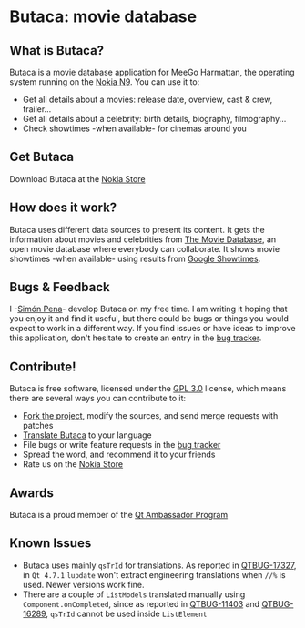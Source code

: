 # Butaca: movie database #

## What is Butaca? ##

Butaca is a movie database application for MeeGo Harmattan, the operating
system running on the [Nokia N9][1]. You can use it to:

 * Get all details about a movies: release date, overview, cast & crew, trailer...
 * Get all details about a celebrity: birth details, biography, filmography...
 * Check showtimes -when available- for cinemas around you

## Get Butaca ##

Download Butaca at the [Nokia Store][9]

## How does it work? ##

Butaca uses different data sources to present its content. It gets the
information about movies and celebrities from [The Movie Database][2], an open
movie database where everybody can collaborate. It shows movie showtimes -when
available- using results from [Google Showtimes][3].

## Bugs & Feedback ##

I -[Sim&oacute;n Pena][4]- develop Butaca on my free time. I am writing it hoping
that you enjoy it and find it useful, but there could be bugs or things you would
expect to work in a different way. If you find issues or have ideas to improve
this application, don't hesitate to create an entry in the [bug tracker][5].

## Contribute! ##

Butaca is free software, licensed under the [GPL 3.0][7] license, which means
there are several ways you can contribute to it:

 * [Fork the project][6], modify the sources, and send merge requests with patches
 * [Translate Butaca][8] to your language
 * File bugs or write feature requests in the [bug tracker][5]
 * Spread the word, and recommend it to your friends
 * Rate us on the [Nokia Store][9]

## Awards ##

Butaca is a proud member of the [Qt Ambassador Program][10]

## Known Issues ##

 * Butaca uses mainly `qsTrId` for translations. As reported in [QTBUG-17327][11],
in `Qt 4.7.1` `lupdate` won't extract engineering translations when `//%` is used.
Newer versions work fine.
 * There are a couple of `ListModels` translated manually using `Component.onCompleted`,
since as reported in [QTBUG-11403][12] and [QTBUG-16289][13], `qsTrId` cannot be
used inside `ListElement`

[1]: http://swipe.nokia.com/ "Nokia N9"
[2]: http://www.themoviedb.org/ "The open movie database"
[3]: http://google.com/movies "Google Movie Showtimes"
[4]: https://twitter.com/spenap "Simón Pena"
[5]: https://github.com/spenap/butaca/issues "Bug Tracker"
[6]: https://github.com/spenap/butaca "Butaca on GitHub"
[7]: http://www.gnu.org/licenses/gpl.html "GPL License"
[8]: https://www.transifex.net/projects/p/butaca/ "Butaca: cinema information localization"
[9]: http://store.nokia.com/content/195876 "Butaca at the Nokia Store"
[10]: http://qt.nokia.com/qt-in-use/ambassadors/project?id=a0F20000006N9pVEAS "Butaca"
[11]: https://bugreports.qt-project.org/browse/QTBUG-17327
[12]: https://bugreports.qt-project.org/browse/QTBUG-11403
[13]: https://bugreports.qt-project.org/browse/QTBUG-16289
